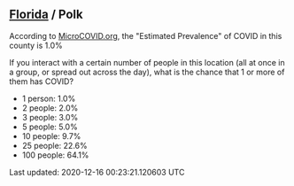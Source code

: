 
## [Florida](/united-states/florida) / Polk

According to [MicroCOVID.org](http://microcovid.org),
the "Estimated Prevalence" of COVID in this county is 1.0%

If you interact with a certain number of people in this location
(all at once in a group, or spread out across the day), what is the chance that
1 or more of them has COVID?

- 1 person: 1.0%
- 2 people: 2.0%
- 3 people: 3.0%
- 5 people: 5.0%
- 10 people: 9.7%
- 25 people: 22.6%
- 100 people: 64.1%

Last updated: 2020-12-16 00:23:21.120603 UTC
